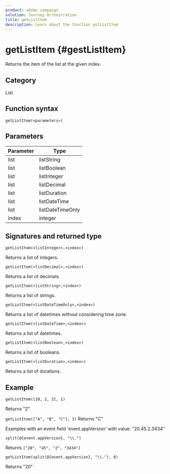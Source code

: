 ```yaml
---
product: adobe campaign
solution: Journey Orchestration
title: getListItem
description: Learn about the function gstListItem
---
```


# getListItem {#gestListItem}

Returns the item of the list at the given index.

## Category

List

## Function syntax

`getListItem(<parameters>)`

## Parameters

| Parameter | Type             |
|-----------|------------------|
| list      | listString       |
| list      | listBoolean      |
| list      | listInteger      |
| list      | listDecimal      |
| list      | listDuration     |
| list      | listDateTime     |
| list      | listDateTimeOnly |
| index   | integer          |

## Signatures and returned type

`getListItem(<listInteger>,<index>)`

Returns a list of integers.

`getListItem(<listDecimal>,<index>)`

Returns a list of decimals.

`getListItem(<listString>,<index>)`

Returns a list of strings.

`getListItem(<listDateTimeOnly>,<index>)`

Returns a list of datetimes without considering time zone.

`getListItem(<listDateTime>,<index>)`

Returns a list of datetimes.

`getListItem(<listBoolean>,<index>)`

Returns a list of booleans.

`getListItem(<listDuration>,<index>)`

Returns a list of durations.

## Example

`getListItem([10, 2, 3], 1)`

Returns "2"

`getListItem(["A", "B", "C"], 3)`
Returns "C"

Examples with an event field 'event.appVersion' with value: "20.45.2.3434"

`split(@{event.appVersion}, "\\.")`

Returns `["20", "45", "2", "3434"]`

`getListItem(split(@{event.appVersion}, "\\."), 0)`

Returns "20"